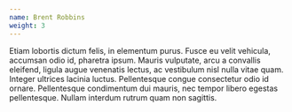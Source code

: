```yaml
---
name: Brent Robbins
weight: 3
---
```



Etiam lobortis dictum felis, in elementum purus. Fusce eu velit vehicula, accumsan odio id, pharetra ipsum. Mauris vulputate, arcu a convallis eleifend, ligula augue venenatis lectus, ac vestibulum nisl nulla vitae quam. Integer ultrices lacinia luctus. Pellentesque congue consectetur odio id ornare. Pellentesque condimentum dui mauris, nec tempor libero egestas pellentesque. Nullam interdum rutrum quam non sagittis.